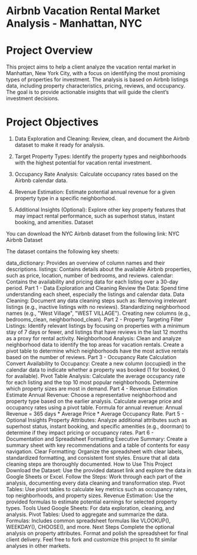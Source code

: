 # Airbnb Vacation Rental Market Analysis - Manhattan, NYC

# Project Overview
This project aims to help a client analyze the vacation rental market in Manhattan, New York City, with a focus on identifying the most promising types of properties for investment. The analysis is based on Airbnb listings data, including property characteristics, pricing, reviews, and occupancy. The goal is to provide actionable insights that will guide the client’s investment decisions.

# Project Objectives

1. Data Exploration and Cleaning: Review, clean, and document the Airbnb dataset to make it ready for analysis.

2. Target Property Types: Identify the property types and neighborhoods with the highest potential for vacation rental investment.

3. Occupancy Rate Analysis: Calculate occupancy rates based on the Airbnb calendar data.

4. Revenue Estimation: Estimate potential annual revenue for a given property type in a specific neighborhood.

5. Additional Insights (Optional): Explore other key property features that may impact rental performance, such as superhost status, instant booking, and amenities.
Dataset

You can download the NYC Airbnb dataset from the following link: NYC Airbnb Dataset

The dataset contains the following key sheets:

data_dictionary: Provides an overview of column names and their descriptions.
listings: Contains details about the available Airbnb properties, such as price, location, number of bedrooms, and reviews.
calendar: Contains the availability and pricing data for each listing over a 30-day period.
Part 1 - Data Exploration and Cleaning
Review the Data: Spend time understanding each sheet, especially the listings and calendar data.
Data Cleaning: Document any data cleaning steps such as:
Removing irrelevant listings (e.g., inactive listings with no reviews).
Standardizing neighborhood names (e.g., "West Village", "WEST VILLAGE").
Creating new columns (e.g., bedrooms_clean, neighborhood_clean).
Part 2 - Property Targeting
Filter Listings: Identify relevant listings by focusing on properties with a minimum stay of 7 days or fewer, and listings that have reviews in the last 12 months as a proxy for rental activity.
Neighborhood Analysis: Clean and analyze neighborhood data to identify the top areas for vacation rentals.
Create a pivot table to determine which neighborhoods have the most active rentals based on the number of reviews.
Part 3 - Occupancy Rate Calculation
Convert Availability to Occupancy: Create a new column (occupied) in the calendar data to indicate whether a property was booked (1 for booked, 0 for available).
Pivot Table Analysis: Calculate the average occupancy rate for each listing and the top 10 most popular neighborhoods. Determine which property sizes are most in demand.
Part 4 - Revenue Estimation
Estimate Annual Revenue: Choose a representative neighborhood and property type based on the earlier analysis.
Calculate average price and occupancy rates using a pivot table.
Formula for annual revenue:
Annual Revenue = 365 days * Average Price * Average Occupancy Rate.
Part 5 - Optional Insights
Property Attributes: Analyze additional attributes such as superhost status, instant booking, and specific amenities (e.g., doorman) to determine if they impact pricing or occupancy rates.
Part 6 - Documentation and Spreadsheet Formatting
Executive Summary: Create a summary sheet with key recommendations and a table of contents for easy navigation.
Clear Formatting: Organize the spreadsheet with clear labels, standardized formatting, and consistent font styles. Ensure that all data cleaning steps are thoroughly documented.
How to Use This Project
Download the Dataset: Use the provided dataset link and explore the data in Google Sheets or Excel.
Follow the Steps: Work through each part of the analysis, documenting every data cleaning and transformation step.
Pivot Tables: Use pivot tables to calculate key metrics such as occupancy rates, top neighborhoods, and property sizes.
Revenue Estimation: Use the provided formulas to estimate potential earnings for selected property types.
Tools Used
Google Sheets: For data exploration, cleaning, and analysis.
Pivot Tables: Used to aggregate and summarize the data.
Formulas: Includes common spreadsheet formulas like VLOOKUP(), WEEKDAY(), CHOOSE(), and more.
Next Steps
Complete the optional analysis on property attributes.
Format and polish the spreadsheet for final client delivery.
Feel free to fork and customize this project to fit similar analyses in other markets.
